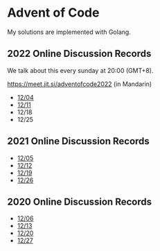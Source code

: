 # Advent of Code

My solutions are implemented with Golang.

## 2022 Online Discussion Records

We talk about this every sunday at 20:00 (GMT+8).

https://meet.jit.si/adventofcode2022 (in Mandarin)

* [12/04](https://www.dropbox.com/s/p8isc0kl4eswbcx/adventofcode2022_2022-12-04T12_31_18.334Z.webm?dl=0)
* [12/11](https://www.dropbox.com/s/h4qxn2nbjadaef8/adventofcode2022_2022-12-11T13_18_04.172Z.webm?dl=0)
* 12/18
* 12/25

## 2021 Online Discussion Records

* [12/05](https://www.dropbox.com/s/upsgrgidgncarpm/adventofcode2021%20on%202021-12-05%2012-59.mp4?dl=0)
* [12/12](https://www.dropbox.com/s/9topfvioqehrtlj/adventofcode2021%20on%202021-12-12%2013-09.mp4?dl=0)
* [12/19](https://mega.nz/file/BwtQVSSD#5hbzwlAKYT1_YvNx_M74o2feIQubQNaLpt10HU3cVF0)
* [12/26](https://mega.nz/file/88MFxCaK#26bhO6Z0flANsiC-TO4chldBJ2RIoG6xGfrHGPLFqAs)

## 2020 Online Discussion Records

* [12/06](https://www.dropbox.com/s/2126thn1grgsjcp/adventofcode2020%20on%202020-12-06%2013-02.mp4?dl=0)
* [12/13](https://www.dropbox.com/s/e6d3jmed87cs98v/adventofcode2020%20on%202020-12-13%2012-57.mp4?dl=0)
* [12/20](https://www.dropbox.com/s/6qqfsz90cczoxrl/adventofcode2020%20on%202020-12-20%2012-59.mp4?dl=0)
* [12/27](https://www.dropbox.com/s/hram5xzs6fiyqdb/adventofcode2020%20on%202020-12-27%2012-52.mp4?dl=0)